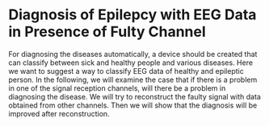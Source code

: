 # Diagnosis of Epilepcy with EEG Data in Presence of Fulty Channel
For diagnosing the diseases automatically, a device should be created that can classify between sick and healthy people and various diseases. Here we want to suggest a way to classify EEG data of healthy and epileptic person. In the following, we will examine the case that if there is a problem in one of the signal reception channels, will there be a problem in diagnosing the disease. We will try to reconstruct the faulty signal with data obtained from other channels. Then we will show that the diagnosis will be improved after reconstruction.
